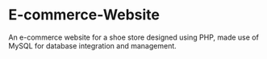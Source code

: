 # E-commerce-Website
An e-commerce website for a shoe store designed using PHP, made use of MySQL for database integration and management.
